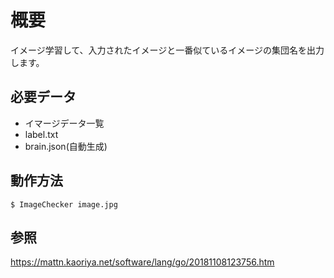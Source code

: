 # 概要
イメージ学習して、入力されたイメージと一番似ているイメージの集団名を出力します。

## 必要データ
- イマージデータ一覧
- label.txt
- brain.json(自動生成)

## 動作方法
```
$ ImageChecker image.jpg
```

## 参照
https://mattn.kaoriya.net/software/lang/go/20181108123756.htm